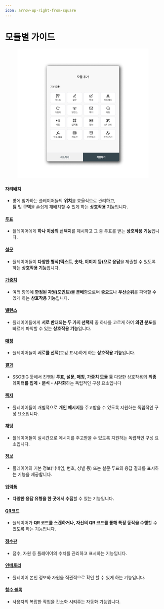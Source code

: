 ```yaml
---
icon: arrow-up-right-from-square
---
```


# 모듈별 가이드



<figure><img src="../../.gitbook/assets/익명 로그인 2.png" alt=""><figcaption></figcaption></figure>





#### [자리배치](undefined.md)

* 방에 참가하는 플레이어들의 **위치**를 효율적으로 관리하고, \
  **팀** 및 **구역**을 손쉽게 재배치할 수 있게 하는 **상호작용 기능**입니다.

#### [투표](undefined-1.md)

* 플레이어에게 **하나 이상의 선택지**를 제시하고 그 중 투표를 받는 **상호작용 기능**입니다.&#x20;

#### [설문](undefined-2.md)

* 플레이어들이 **다양한 형식(텍스트, 숫자, 이미지 등)으로 응답**을 제출할 수 있도록 하는 **상호작용 기능**입니다.

#### [가중치](undefined-3.md)

* 여러 항목에 **한정된 자원(포인트)을 분배**함으로써 **중요도**나 **우선순위**를 파악할 수 있게 하는 **상호작용 기능**입니다.

#### [밸런스](undefined-4.md)

* 플레이어들에게 **서로 반대되는 두 가지 선택지** 중 하나를 고르게 하여 **의견 분포**를 빠르게 파악할 수 있는 **상호작용 기능**입니다.

#### [매칭](undefined-5.md)

* 플레이어들이 **서로를 선택**(호감 표시)하게 하는 **상호작용 기능**입니다.

#### [결과](undefined-6.md)

* SSOBIG 툴에서 진행된 **투표, 설문, 매칭, 가중치 모듈 등** 다양한 상호작용의 **최종 데이터를 집계・분석・시각화**하는 독립적인 구성 요소입니다

#### [쪽지](undefined-7.md)

* &#x20;플레이어들이 개별적으로 **개인 메시지**를 주고받을 수 있도록 지원하는 독립적인 구성 요소입니다.

#### [채팅](undefined-8.md)

* 플레이어들이 실시간으로 메시지를 주고받을 수 있도록 지원하는 독립적인 구성 요소입니다.

#### [정보](undefined-9.md)

* 플레이어의 기본 정보(닉네임, 번호, 성별 등) 또는 설문·투표의 응답 결과를 표시하는 기능을 제공합니다.

#### [입력폼](undefined-10.md)

* **다양한 응답 유형을 한 곳에서 수집**할 수 있는 기능입니다.

#### [QR코드](qr.md)

* 플레이어가 **QR 코드를 스캔하거나, 자신의 QR 코드를 통해 특정 동작을 수행**할 수 있도록 하는 기능입니다.

#### [점수판](undefined-11.md)

* 점수, 자원 등 플레이어의 수치를 관리하고 표시하는 기능입니다.

#### [인베토리](undefined-12.md)

* 플레이어 본인 정보와 자원을 직관적으로 확인 할 수 있게 하는 기능입니다.

#### [함수 블록](undefined-13.md)

* 사용자의 복잡한 작업을 간소화 시켜주는 자동화 기능입니다.









